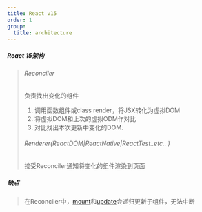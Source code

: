 ```yaml
---
title: React v15
order: 1
group:
  title: architecture
---
```


##### React 15架构
> ###### Reconciler
> 负责找出变化的组件 
> 1. 调用函数组件或class render，将JSX转化为虚拟DOM
> 2. 将虚拟DOM和上次的虚拟ODM作对比
> 3. 对比找出本次更新中变化的DOM.
> ###### Renderer(ReactDOM|ReactNative|ReactTest..etc.. )
> 接受Reconciler通知将变化的组件渲染到页面

##### 缺点
> 在Reconciler中，<a href="https://github.com/facebook/react/blob/15-stable/src/renderers/dom/shared/ReactDOMComponent.js#L498" target="_blank">mount</a>和<a href="https://github.com/facebook/react/blob/15-stable/src/renderers/dom/shared/ReactDOMComponent.js#L877" target="_blank">update</a>会递归更新子组件，无法中断
